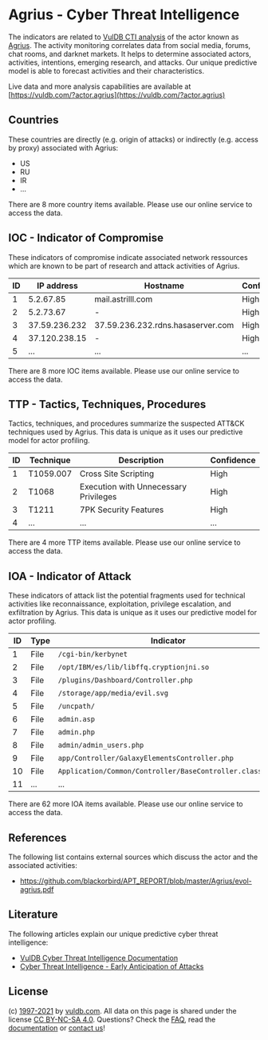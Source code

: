 # Agrius - Cyber Threat Intelligence

The indicators are related to [VulDB CTI analysis](https://vuldb.com/?doc.cti) of the actor known as [Agrius](https://vuldb.com/?actor.agrius). The activity monitoring correlates data from social media, forums, chat rooms, and darknet markets. It helps to determine associated actors, activities, intentions, emerging research, and attacks. Our unique predictive model is able to forecast activities and their characteristics.

Live data and more analysis capabilities are available at [https://vuldb.com/?actor.agrius](https://vuldb.com/?actor.agrius)

## Countries

These countries are directly (e.g. origin of attacks) or indirectly (e.g. access by proxy) associated with Agrius:

* US
* RU
* IR
* ...

There are 8 more country items available. Please use our online service to access the data.

## IOC - Indicator of Compromise

These indicators of compromise indicate associated network ressources which are known to be part of research and attack activities of Agrius.

ID | IP address | Hostname | Confidence
-- | ---------- | -------- | ----------
1 | 5.2.67.85 | mail.astrilll.com | High
2 | 5.2.73.67 | - | High
3 | 37.59.236.232 | 37.59.236.232.rdns.hasaserver.com | High
4 | 37.120.238.15 | - | High
5 | ... | ... | ...

There are 8 more IOC items available. Please use our online service to access the data.

## TTP - Tactics, Techniques, Procedures

Tactics, techniques, and procedures summarize the suspected ATT&CK techniques used by Agrius. This data is unique as it uses our predictive model for actor profiling.

ID | Technique | Description | Confidence
-- | --------- | ----------- | ----------
1 | T1059.007 | Cross Site Scripting | High
2 | T1068 | Execution with Unnecessary Privileges | High
3 | T1211 | 7PK Security Features | High
4 | ... | ... | ...

There are 4 more TTP items available. Please use our online service to access the data.

## IOA - Indicator of Attack

These indicators of attack list the potential fragments used for technical activities like reconnaissance, exploitation, privilege escalation, and exfiltration by Agrius. This data is unique as it uses our predictive model for actor profiling.

ID | Type | Indicator | Confidence
-- | ---- | --------- | ----------
1 | File | `/cgi-bin/kerbynet` | High
2 | File | `/opt/IBM/es/lib/libffq.cryptionjni.so` | High
3 | File | `/plugins/Dashboard/Controller.php` | High
4 | File | `/storage/app/media/evil.svg` | High
5 | File | `/uncpath/` | Medium
6 | File | `admin.asp` | Medium
7 | File | `admin.php` | Medium
8 | File | `admin/admin_users.php` | High
9 | File | `app/Controller/GalaxyElementsController.php` | High
10 | File | `Application/Common/Controller/BaseController.class.php` | High
11 | ... | ... | ...

There are 62 more IOA items available. Please use our online service to access the data.

## References

The following list contains external sources which discuss the actor and the associated activities:

* https://github.com/blackorbird/APT_REPORT/blob/master/Agrius/evol-agrius.pdf

## Literature

The following articles explain our unique predictive cyber threat intelligence:

* [VulDB Cyber Threat Intelligence Documentation](https://vuldb.com/?doc.cti)
* [Cyber Threat Intelligence - Early Anticipation of Attacks](https://www.scip.ch/en/?labs.20201022)

## License

(c) [1997-2021](https://vuldb.com/?doc.changelog) by [vuldb.com](https://vuldb.com/?doc.about). All data on this page is shared under the license [CC BY-NC-SA 4.0](https://creativecommons.org/licenses/by-nc-sa/4.0/). Questions? Check the [FAQ](https://vuldb.com/?doc.faq), read the [documentation](https://vuldb.com/?doc) or [contact us](https://vuldb.com/?contact)!
